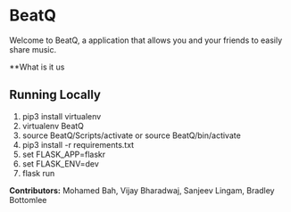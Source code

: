 # BeatQ
Welcome to BeatQ, a application that allows you and your friends to easily share music.

**What is it us

## Running Locally 
1. pip3 install virtualenv
2. virtualenv BeatQ
3. source BeatQ/Scripts/activate  or source BeatQ/bin/activate
4. pip3 install -r requirements.txt
5. set FLASK_APP=flaskr
6. set FLASK_ENV=dev
7. flask run

**Contributors:** Mohamed Bah, Vijay Bharadwaj, Sanjeev Lingam, Bradley Bottomlee
